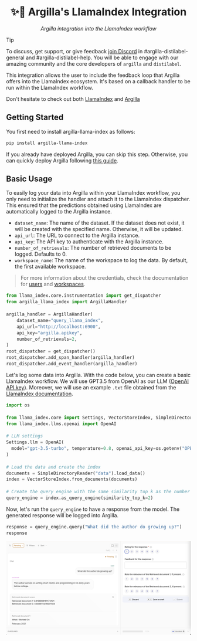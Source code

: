 <div align="center">
  <h1>✨🦙 Argilla's LlamaIndex Integration</h1>
  <p><em> Argilla integration into the LlamaIndex workflow</em></p>
</div>

> [!TIP]
> To discuss, get support, or give feedback [join Discord](http://hf.co/join/discord) in #argilla-distilabel-general and #argilla-distilabel-help. You will be able to engage with our amazing community and the core developers of `argilla` and `distilabel`.

This integration allows the user to include the feedback loop that Argilla offers into the LlamaIndex ecosystem. It's based on a callback handler to be run within the LlamaIndex workflow.

Don't hesitate to check out both [LlamaIndex](https://github.com/run-llama/llama_index) and [Argilla](https://github.com/argilla-io/argilla)

## Getting Started

You first need to install argilla-llama-index as follows:

```bash
pip install argilla-llama-index
```

If you already have deployed Argilla, you can skip this step. Otherwise, you can quickly deploy Argilla following [this guide](https://docs.argilla.io/latest/getting_started/quickstart/).

## Basic Usage

To easily log your data into Argilla within your LlamaIndex workflow, you only need to initialize the handler and attach it to the LlamaIndex dispatcher. This ensured that the predictions obtained using LlamaIndex are automatically logged to the Argilla instance.

- `dataset_name`: The name of the dataset. If the dataset does not exist, it will be created with the specified name. Otherwise, it will be updated.
- `api_url`: The URL to connect to the Argilla instance.
- `api_key`: The API key to authenticate with the Argilla instance.
- `number_of_retrievals`: The number of retrieved documents to be logged. Defaults to 0.
- `workspace_name`: The name of the workspace to log the data. By default, the first available workspace.

> For more information about the credentials, check the documentation for [users](https://docs.argilla.io/latest/how_to_guides/user/) and [workspaces](https://docs.argilla.io/latest/how_to_guides/workspace/).

```python
from llama_index.core.instrumentation import get_dispatcher
from argilla_llama_index import ArgillaHandler

argilla_handler = ArgillaHandler(
    dataset_name="query_llama_index",
    api_url="http://localhost:6900",
    api_key="argilla.apikey",
    number_of_retrievals=2,
)
root_dispatcher = get_dispatcher()
root_dispatcher.add_span_handler(argilla_handler)
root_dispatcher.add_event_handler(argilla_handler)
```

Let's log some data into Argilla. With the code below, you can create a basic LlamaIndex workflow. We will use GPT3.5 from OpenAI as our LLM ([OpenAI API key](https://openai.com/blog/openai-api)). Moreover, we will use an example `.txt` file obtained from the [LlamaIndex documentation](https://docs.llamaindex.ai/en/stable/getting_started/starter_example.html).

```python
import os

from llama_index.core import Settings, VectorStoreIndex, SimpleDirectoryReader
from llama_index.llms.openai import OpenAI

# LLM settings
Settings.llm = OpenAI(
  model="gpt-3.5-turbo", temperature=0.8, openai_api_key=os.getenv("OPENAI_API_KEY")
)

# Load the data and create the index
documents = SimpleDirectoryReader("data").load_data()
index = VectorStoreIndex.from_documents(documents)

# Create the query engine with the same similarity top k as the number of retrievals
query_engine = index.as_query_engine(similarity_top_k=2)
```

Now, let's run the `query_engine` to have a response from the model. The generated response will be logged into Argilla.

```python
response = query_engine.query("What did the author do growing up?")
response
```

![Argilla UI](/docs/assets/UI-screenshot.png)
